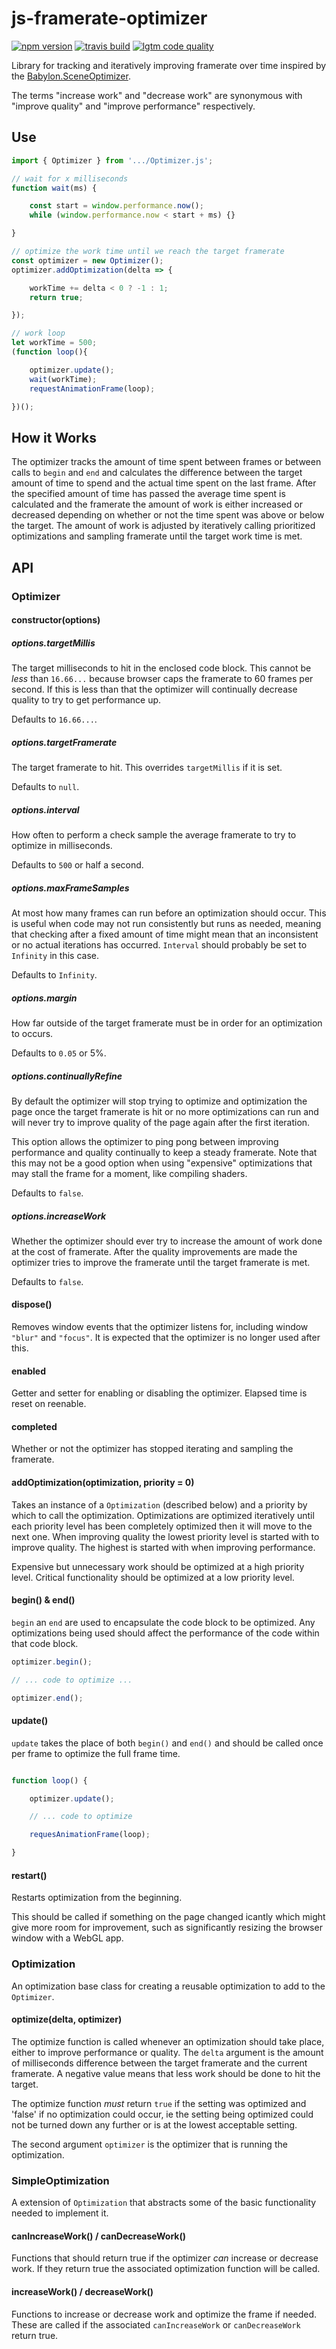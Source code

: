 # js-framerate-optimizer

[![npm version](https://img.shields.io/npm/v/framerate-optimizer.svg?style=flat-square)](https://www.npmjs.com/package/framerate-optimizer)
[![travis build](https://img.shields.io/travis/gkjohnson/js-framerate-optimizer.svg?style=flat-square)](https://travis-ci.org/gkjohnson/js-framerate-optimizer)
[![lgtm code quality](https://img.shields.io/lgtm/grade/javascript/g/gkjohnson/js-framerate-optimizer.svg?style=flat-square&label=code-quality)](https://lgtm.com/projects/g/gkjohnson/js-framerate-optimizer/)

Library for tracking and iteratively improving framerate over time inspired by the [Babylon.SceneOptimizer](https://doc.babylonjs.com/how_to/how_to_use_sceneoptimizer).

The terms "increase work" and "decrease work" are synonymous with "improve quality" and "improve performance" respectively.

## Use

```js
import { Optimizer } from '.../Optimizer.js';

// wait for x milliseconds
function wait(ms) {

    const start = window.performance.now();
    while (window.performance.now < start + ms) {}

}

// optimize the work time until we reach the target framerate
const optimizer = new Optimizer();
optimizer.addOptimization(delta => {

    workTime += delta < 0 ? -1 : 1;
    return true;

});

// work loop
let workTime = 500;
(function loop(){

    optimizer.update();
    wait(workTime);
    requestAnimationFrame(loop);

})();

```

## How it Works

The optimizer tracks the amount of time spent between frames or between calls to `begin` and `end` and calculates the difference between the target amount of time to spend and the actual time spent on the last frame. After the specified amount of time has passed the average time spent is calculated and the framerate the amount of work is either increased or decreased depending on whether or not the time spent was above or below the target. The amount of work is adjusted by iteratively calling prioritized optimizations and sampling framerate until the target work time is met.

## API
### Optimizer

#### constructor(options)

##### options.targetMillis

The target milliseconds to hit in the enclosed code block. This cannot be _less_ than `16.66...` because browser caps the framerate to 60 frames per second. If this is less than that the optimizer will continually decrease quality to try to get performance up.

Defaults to `16.66...`.

##### options.targetFramerate

The target framerate to hit. This overrides `targetMillis` if it is set.

Defaults to `null`.

##### options.interval

How often to perform a check sample the average framerate to try to optimize in milliseconds.

Defaults to `500` or half a second.

##### options.maxFrameSamples

At most how many frames can run before an optimization should occur. This is useful when code may not run consistently but runs as needed, meaning that checking after a fixed amount of time might mean that an inconsistent or no actual iterations has occurred. `Interval` should probably be set to `Infinity` in this case.

Defaults to `Infinity`.

##### options.margin

How far outside of the target framerate must be in order for an optimization to occurs.

Defaults to `0.05` or 5%.

##### options.continuallyRefine

By default the optimizer will stop trying to optimize and optimization the page once the target framerate is hit or no more optimizations can run and will never try to improve quality of the page again after the first iteration.

This option allows the optimizer to ping pong between improving performance and quality continually to keep a steady framerate. Note that this may not be a good option when using "expensive" optimizations that may stall the frame for a moment, like compiling shaders.

Defaults to `false`.

##### options.increaseWork

Whether the optimizer should ever try to increase the amount of work done at the cost of framerate. After the quality improvements are made the optimizer tries to improve the framerate until the target framerate is met.

Defaults to `false`.

#### dispose()

Removes window events that the optimizer listens for, including window `"blur"` and `"focus"`. It is expected that the optimizer is no longer used after this.

#### enabled

Getter and setter for enabling or disabling the optimizer. Elapsed time is reset on reenable.

#### completed

Whether or not the optimizer has stopped iterating and sampling the framerate.

#### addOptimization(optimization, priority = 0)

Takes an instance of a `Optimization` (described below) and a priority by which to call the optimization. Optimizations are optimized iteratively until each priority level has been completely optimized then it will move to the next one. When improving quality the lowest priority level is started with to improve quality. The highest is started with when improving performance.

Expensive but unnecessary work should be optimized at a high priority level. Critical functionality should be optimized at a low priority level.

#### begin() & end()

`begin` an `end` are used to encapsulate the code block to be optimized. Any optimizations being used should affect the performance of the code within that code block.

```js
optimizer.begin();

// ... code to optimize ...

optimizer.end();
```

#### update()

`update` takes the place of both `begin()` and `end()` and should be called once per frame to optimize the full frame time.

```js

function loop() {

    optimizer.update();

    // ... code to optimize

    requesAnimationFrame(loop);

}
```

#### restart()

Restarts optimization from the beginning.

This should be called if something on the page changed 
icantly which might give more room for improvement, such as significantly resizing the browser window with a WebGL app.

### Optimization

An optimization base class for creating a reusable optimization to add to the `Optimizer`.

#### optimize(delta, optimizer)

The optimize function is called whenever an optimization should take place, either to improve performance or quality. The `delta` argument is the amount of milliseconds difference between the target framerate and the current framerate. A negative value means that less work should be done to hit the target.

The optimize function _must_ return `true` if the setting was optimized and 'false' if no optimization could occur, ie the setting being optimized could not be turned down any further or is at the lowest acceptable setting.

The second argument `optimizer` is the optimizer that is running the optimization.

### SimpleOptimization

A extension of `Optimization` that abstracts some of the basic functionality needed to implement it.

#### canIncreaseWork() / canDecreaseWork()

Functions that should return true if the optimizer _can_ increase or decrease work. If they return true the associated optimization function will be called.

#### increaseWork() / decreaseWork()

Functions to increase or decrease work and optimize the frame if needed. These are called if the associated `canIncreaseWork` or `canDecreaseWork` return true.

